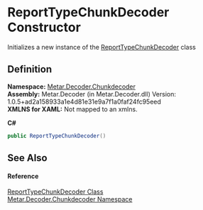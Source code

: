 # ReportTypeChunkDecoder Constructor


Initializes a new instance of the <a href="T_Metar_Decoder_Chunkdecoder_ReportTypeChunkDecoder.md">ReportTypeChunkDecoder</a> class



## Definition
**Namespace:** <a href="N_Metar_Decoder_Chunkdecoder.md">Metar.Decoder.Chunkdecoder</a>  
**Assembly:** Metar.Decoder (in Metar.Decoder.dll) Version: 1.0.5+ad2a158933a1e4d81e31e9a7f1a0faf24fc95eed  
**XMLNS for XAML:** Not mapped to an xmlns.

**C#**
``` C#
public ReportTypeChunkDecoder()
```



## See Also


#### Reference
<a href="T_Metar_Decoder_Chunkdecoder_ReportTypeChunkDecoder.md">ReportTypeChunkDecoder Class</a>  
<a href="N_Metar_Decoder_Chunkdecoder.md">Metar.Decoder.Chunkdecoder Namespace</a>  
